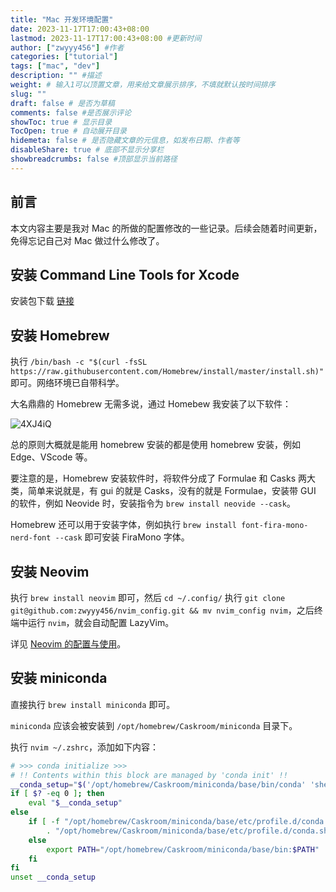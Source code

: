```yaml
---
title: "Mac 开发环境配置"
date: 2023-11-17T17:00:43+08:00
lastmod: 2023-11-17T17:00:43+08:00 #更新时间
author: ["zwyyy456"] #作者
categories: ["tutorial"]
tags: ["mac", "dev"]
description: "" #描述
weight: # 输入1可以顶置文章，用来给文章展示排序，不填就默认按时间排序
slug: ""
draft: false # 是否为草稿
comments: false #是否展示评论
showToc: true # 显示目录
TocOpen: true # 自动展开目录
hidemeta: false # 是否隐藏文章的元信息，如发布日期、作者等
disableShare: true # 底部不显示分享栏
showbreadcrumbs: false #顶部显示当前路径
---
```

## 前言

本文内容主要是我对 Mac 的所做的配置修改的一些记录。后续会随着时间更新，免得忘记自己对 Mac 做过什么修改了。

## 安装 Command Line Tools for Xcode

安装包下载 [链接](https://developer.apple.com/download/all/)

## 安装 Homebrew

执行 `/bin/bash -c "$(curl -fsSL https://raw.githubusercontent.com/Homebrew/install/master/install.sh)"` 即可。网络环境已自带科学。

大名鼎鼎的 Homebrew 无需多说，通过 Homebew 我安装了以下软件：

![4XJ4iQ](https://pic-upyun.zwyyy456.tech/uPic/4XJ4iQ.png)

总的原则大概就是能用 homebrew 安装的都是使用 homebrew 安装，例如 Edge、VScode 等。

要注意的是，Homebrew 安装软件时，将软件分成了 Formulae 和 Casks 两大类，简单来说就是，有 gui 的就是 Casks，没有的就是 Formulae，安装带 GUI 的软件，例如 Neovide 时，安装指令为 `brew install neovide --cask`。

Homebrew 还可以用于安装字体，例如执行 `brew install font-fira-mono-nerd-font --cask` 即可安装 FiraMono 字体。


## 安装 Neovim

执行 `brew install neovim` 即可，然后 `cd ~/.config/` 执行 `git clone git@github.com:zwyyy456/nvim_config.git && mv nvim_config nvim`，之后终端中运行 `nvim`，就会自动配置 LazyVim。

详见 [Neovim 的配置与使用](https://blog.zwyyy456.tech/zh/posts/blog/neovim_tutorial/)。

## 安装 miniconda

直接执行 `brew install miniconda` 即可。

`miniconda` 应该会被安装到 `/opt/homebrew/Caskroom/miniconda` 目录下。

执行 `nvim ~/.zshrc`，添加如下内容：

```sh
# >>> conda initialize >>>
# !! Contents within this block are managed by 'conda init' !!
__conda_setup="$('/opt/homebrew/Caskroom/miniconda/base/bin/conda' 'shell.zsh' 'hook' 2> /dev/null)"
if [ $? -eq 0 ]; then
    eval "$__conda_setup"
else
    if [ -f "/opt/homebrew/Caskroom/miniconda/base/etc/profile.d/conda.sh" ]; then
        . "/opt/homebrew/Caskroom/miniconda/base/etc/profile.d/conda.sh"
    else
        export PATH="/opt/homebrew/Caskroom/miniconda/base/bin:$PATH"
    fi
fi
unset __conda_setup
```


